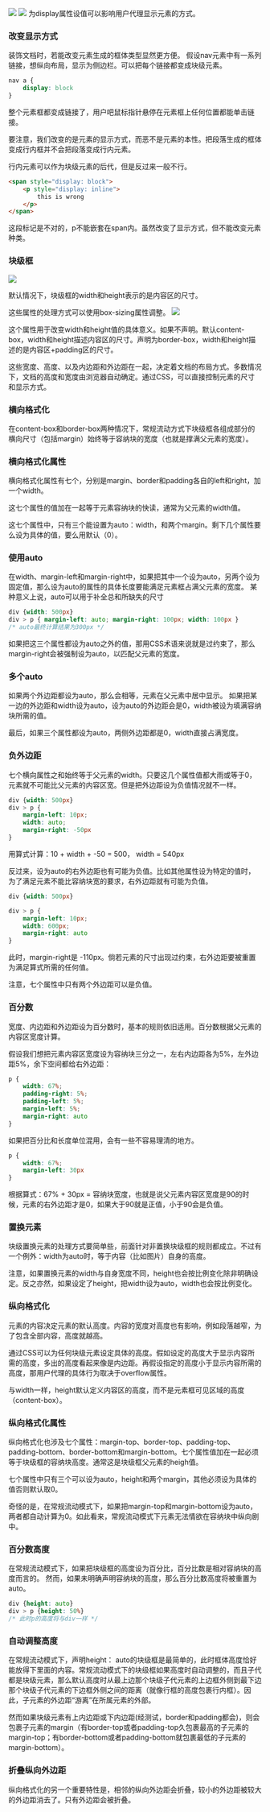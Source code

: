 ![](display.png)
![](display2.png)
为display属性设值可以影响用户代理显示元素的方式。

### 改变显示方式
装饰文档时，若能改变元素生成的框体类型显然更方便。
假设nav元素中有一系列链接，想纵向布局，显示为侧边栏。可以把每个链接都变成块级元素。
```CSS
nav a {
    display: block
}
```
整个元素框都变成链接了，用户吧鼠标指针悬停在元素框上任何位置都能单击链接。

要注意，我们改变的是元素的显示方式，而恶不是元素的本性。把段落生成的框体变成行内框并不会把段落变成行内元素。

行内元素可以作为块级元素的后代，但是反过来一般不行。
```HTML
<span style="display: block">
    <p style="display: inline">
        this is wrong
    </p>
</span>
```
这段标记是不对的，p不能嵌套在span内。虽然改变了显示方式，但不能改变元素种类。

### 块级框
![](盒模型全解.png)

默认情况下，块级框的width和height表示的是内容区的尺寸。

这些属性的处理方式可以使用box-sizing属性调整。
![](box-sizing.png)

这个属性用于改变width和height值的具体意义。如果不声明。默认content-box，width和height描述内容区的尺寸。声明为border-box，width和height描述的是内容区+padding区的尺寸。

这些宽度、高度、以及内边距和外边距在一起，决定着文档的布局方式。多数情况下，文档的高度和宽度由浏览器自动确定。通过CSS，可以直接控制元素的尺寸和显示方式。

### 横向格式化
在content-box和border-box两种情况下，常规流动方式下块级框各组成部分的横向尺寸（包括margin）始终等于容纳块的宽度（也就是撑满父元素的宽度）。

### 横向格式化属性
横向格式化属性有七个，分别是margin、border和padding各自的left和right，加一个width。

这七个属性的值加在一起等于元素容纳块的快读，通常为父元素的width值。

这七个属性中，只有三个能设置为auto：width，和两个margin。剩下几个属性要么设为具体的值，要么用默认（0）。

### 使用auto

在width、margin-left和margin-right中，如果把其中一个设为auto，另两个设为固定值，那么设为auto的属性的具体长度要能满足元素框占满父元素的宽度。
某种意义上说，auto可以用于补全总和所缺失的尺寸
```CSS
div {width: 500px}
div > p { margin-left: auto; margin-right: 100px; width: 100px }
/* auto最终计算结果为300px */
```

如果把这三个属性都设为auto之外的值，那用CSS术语来说就是过约束了，那么margin-right会被强制设为auto，以匹配父元素的宽度。

### 多个auto
如果两个外边距都设为auto，那么会相等，元素在父元素中居中显示。
如果把某一边的外边距和width设为auto，设为auto的外边距会是0，width被设为填满容纳块所需的值。

最后，如果三个属性都设为auto，两侧外边距都是0，width直接占满宽度。

### 负外边距
七个横向属性之和始终等于父元素的width。只要这几个属性值都大雨或等于0，元素就不可能比父元素的内容区宽。但是把外边距设为负值情况就不一样。
```CSS
div {width: 500px}
div > p {
    margin-left: 10px;
    width: auto;
    margin-right: -50px
}
```
用算式计算：10 + width + -50 = 500， width = 540px

反过来，设为auto的右外边距也有可能为负值。比如其他属性设为特定的值时，为了满足元素不能比容纳块宽的要求，右外边距就有可能为负值。
```CSS
div {width: 500px}

div > p {
    margin-left: 10px;
    width: 600px;
    margin-right: auto
}
```
此时，margin-right是 -110px。倘若元素的尺寸出现过约束，右外边距要被重置为满足算式所需的任何值。

注意，七个属性中只有两个外边距可以是负值。

### 百分数
宽度、内边距和外边距设为百分数时，基本的规则依旧适用。百分数根据父元素的内容区宽度计算。

假设我们想把元素内容区宽度设为容纳块三分之一，左右内边距各为5%，左外边距5%，余下空间都给右外边距：
```CSS
p {
    width: 67%;
    padding-right: 5%;
    padding-left: 5%;
    margin-left: 5%;
    margin-right: auto
}
```

如果把百分比和长度单位混用，会有一些不容易理清的地方。
```CSS
p {
    width: 67%;
    margin-left: 30px
}
```
根据算式：67% + 30px = 容纳块宽度，也就是说父元素内容区宽度是90的时候，元素的右外边距才是0，如果大于90就是正值，小于90会是负值。

### 置换元素
块级置换元素的处理方式要简单些，前面针对非置换块级框的规则都成立。不过有一个例外：width为auto时，等于内容（比如图片）自身的高度。

注意，如果置换元素的width与自身宽度不同，height也会按比例变化除非明确设定。反之亦然，如果设定了height，把width设为auto，width也会按比例变化。

### 纵向格式化
元素的内容决定元素的默认高度。内容的宽度对高度也有影响，例如段落越窄，为了包含全部内容，高度就越高。

通过CSS可以为任何块级元素设定具体的高度。假如设定的高度大于显示内容所需的高度，多出的高度看起来像是内边距。再假设指定的高度小于显示内容所需的高度，那用户代理的具体行为取决于overflow属性。

与width一样，height默认定义内容区的高度，而不是元素框可见区域的高度（content-box）。

### 纵向格式化属性
纵向格式化也涉及七个属性：margin-top、border-top、padding-top、padding-bottom、border-bottom和margin-bottom。七个属性值加在一起必须等于块级框的容纳块高度。通常这是块级框父元素的heigh值。

七个属性中只有三个可以设为auto，height和两个margin，其他必须设为具体的值否则默认取0。

奇怪的是，在常规流动模式下，如果把margin-top和margin-bottom设为auto，两者都自动计算为0。如此看来，常规流动模式下元素无法情欲在容纳块中纵向剧中。

### 百分数高度
在常规流动模式下，如果把块级框的高度设为百分比，百分比数是相对容纳块的高度而言的。
然而，如果未明确声明容纳块的高度，那么百分比数高度将被重置为auto。
```CSS
div {height: auto}
div > p {height: 50%}
/* 此时p的高度将与div一样 */
```

### 自动调整高度
在常规流动模式下，声明height： auto的块级框是最简单的，此时框体高度恰好能放得下里面的内容。常规流动模式下的块级框如果高度时自动调整的，而且子代都是块级元素，那么默认高度时从最上边那个块级子代元素的上边框外侧到最下边那个块级子代元素的下边框外侧之间的距离（就像行框的高度包裹行内框）。因此，子元素的外边距“游离”在所属元素的外部。

然而如果块级元素有上内边距或下内边距(经测试，border和padding都会)，则会包裹子元素的margin（有border-top或者padding-top久包裹最高的子元素的margin-top；有border-bottom或者padding-bottom就包裹最低的子元素的margin-bottom）。

### 折叠纵向外边距
纵向格式化的另一个重要特性是，相邻的纵向外边距会折叠，较小的外边距被较大的外边距消去了。只有外边距会被折叠。

